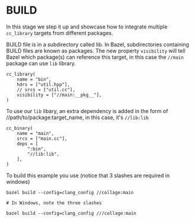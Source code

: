 # BUILD

In this stage we step it up and showcase how to integrate multiple ```cc_library``` targets from different packages.

BUILD file is in a subdirectory called lib. In Bazel, subdirectories containing BUILD files are known as packages. The new property ```visibility``` will tell Bazel which package(s) can reference this target, in this case the ```//main``` package can use ```lib``` library. 

```
cc_library(
    name = "bin",
    hdrs = ["util.hpp"],
    // srcs = ["util.cc"],
    visibility = ["//main:__pkg__"],
)
```

To use our ```lib``` libary, an extra dependency is added in the form of //path/to/package:target_name, in this case, it's ```//lib:lib```

```
cc_binary(
    name = "main",
    srcs = ["main.cc"],
    deps = [
        ":bin",
        "//lib:lib",
    ],
)
```

To build this example you use (notice that 3 slashes are required in windows)
```
bazel build --config=clang_config //collage:main

# In Windows, note the three slashes

bazel build --config=clang_config ///collage:main
```
